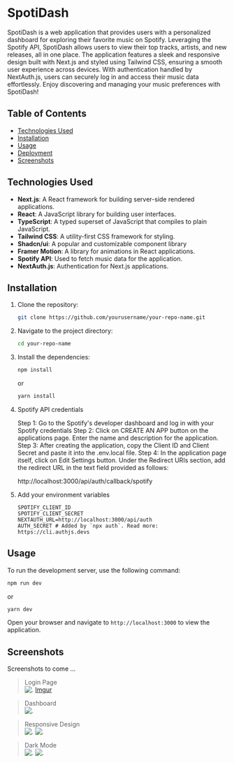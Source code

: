 # SpotiDash

SpotiDash is a web application that provides users with a personalized dashboard for exploring their favorite music on Spotify. Leveraging the Spotify API, SpotiDash allows users to view their top tracks, artists, and new releases, all in one place. The application features a sleek and responsive design built with Next.js and styled using Tailwind CSS, ensuring a smooth user experience across devices. With authentication handled by NextAuth.js, users can securely log in and access their music data effortlessly. Enjoy discovering and managing your music preferences with SpotiDash!

## Table of Contents

- [Technologies Used](#technologies-used)
- [Installation](#installation)
- [Usage](#usage)
- [Deployment](#deployment)
- [Screenshots](#screenshots)

## Technologies Used

- **Next.js**: A React framework for building server-side rendered applications.
- **React**: A JavaScript library for building user interfaces.
- **TypeScript**: A typed superset of JavaScript that compiles to plain JavaScript.
- **Tailwind CSS**: A utility-first CSS framework for styling.
- **Shadcn/ui**: A popular and customizable component library
- **Framer Motion**: A library for animations in React applications.
- **Spotify API**: Used to fetch music data for the application.
- **NextAuth.js**: Authentication for Next.js applications.

## Installation

1. Clone the repository:
   ```bash
   git clone https://github.com/yourusername/your-repo-name.git
   ```
2. Navigate to the project directory:
   ```bash
   cd your-repo-name
   ```
3. Install the dependencies:
   ```bash
   npm install
   ```
   or
   ```bash
   yarn install
   ```
4. Spotify API credentials

    Step 1: Go to the Spotify's developer dashboard and log in with your Spotify credentials
    Step 2: Click on CREATE AN APP button on the applications page. Enter the name and description for the application.
    Step 3: After creating the application, copy the Client ID and Client Secret and paste it into the .env.local file.
    Step 4: In the application page itself, click on Edit Settings button. Under the Redirect URIs section, add the redirect URL in the text field provided as follows:

    http://localhost:3000/api/auth/callback/spotify

5. Add your environment variables
   ```
   SPOTIFY_CLIENT_ID
   SPOTIFY_CLIENT_SECRET
   NEXTAUTH_URL=http://localhost:3000/api/auth
   AUTH_SECRET # Added by `npx auth`. Read more: https://cli.authjs.devs
   ```

## Usage

To run the development server, use the following command:

```bash
npm run dev
```
or
```bash
yarn dev
```

Open your browser and navigate to `http://localhost:3000` to view the application.

## Screenshots

Screenshots to come ...

> Login Page <br/>
![<Login Page>.](https://imgur.com/6TbKObH)
[Imgur](https://imgur.com/6TbKObH)

> Dashboard <br/>
![<Dashboard>.](https://www.dropbox.com/scl/fi/bg0w7x3katz0dr4w474r4/spotidash4.PNG?rlkey=7c6heh7a29nok7w2wa023essj&st=onr1chxo&dl=0)

> Responsive Design <br/>
![<Responsive Design Phone>.](https://www.dropbox.com/scl/fi/kr6jhxrelnx1ka2oz56y2/spotidash5.PNG?rlkey=5mu677lhri6w9373innjd5vmp&st=du1ht4we&dl=0)
![<Responsive Design Tablet>.](https://www.dropbox.com/scl/fi/fzlt38ghmjoa215kzce6e/spotidash6.PNG?rlkey=bghteid1obmyzotnlq8xrid75&st=s0a418uw&dl=0)

> Dark Mode <br/>
![<Dark Mode Login Page>.](https://www.dropbox.com/scl/fi/zjn2g71gr28rthlhcy7qc/spotidash1.PNG?rlkey=yquvds7s9gh6wmbfsy3d4jp4a&st=tzng9w6b&dl=0)
![<Dark Mode Dashboard>.](https://www.dropbox.com/scl/fi/yy6004epo9lkuv024rcxw/spotidash3.PNG?rlkey=7to35vvvyznk0pdbfv5sbiz1g&st=uotygfzu&dl=0)
